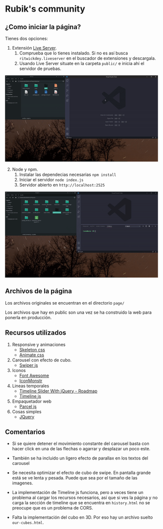 # Rubik's community 

## ¿Como iniciar la página?

Tienes dos opciones: 

1. Extensión [Live Server](https://github.com/ritwickdey/vscode-live-server). 
    1. Comprueba que lo tienes instalado. Si no es así busca `ritwickdey.liveserver` en el buscador de extensiones y descargala.
    2. Usando Live Server situate en la carpeta `public/` e inicia ahí el servidor de pruebas.

![Live Server](./gifs/liveServer.gif)

2. Node y npm. 
    1. Instalar las dependecias necesarias `npm install`
    2. Iniciar el servidor `node index.js`
    3. Servidor abierto en `http://localhost:2525`

![Node y npm](./gifs/NodeNpm.gif)

## Archivos de la página

Los archivos originales se encuentran en el directorio `page/` 

Los archivos que hay en public son una vez se ha construido la web para ponerla en producción.

## Recursos utilizados

1. Responsive y animaciones
    - [Skeleton css](http://getskeleton.com/)
    - [Animate css](https://animate.style/)
2. Carousel con efecto de cubo.
    - [Swiper js](https://swiperjs.com/)
3. Iconos
    - [Font Awesome](https://fontawesome.com/)
    - [IconMonstr](https://iconmonstr.com/)
4. Lineas temporales
    - [Timeline Slider With jQuery - Roadmap](https://github.com/stefanomarra/jquery-roadmap)
    - [Timeline js](https://timeline.knightlab.com/)
5. Empaquetador web
    - [Parcel js](https://parceljs.org/)
6. Cosas simples
    - [JQuery](https://jquery.com/)

## Comentarios 

- Si se quiere detener el movimiento constante del carousel basta con hacer click en una de las flechas o agarrar y desplazar un poco este.

- También se ha incluido un ligero efecto de parallax en los textos del carousel

- Se necesita optimizar el efecto de cubo de swipe. En pantalla grande está se ve lenta y pesada. Puede que sea por el tamaño de las imagenes.

- La implementación de Timeline js funciona, pero a veces tiene un problema al cargar los recursos necesarios, así que si ves la página y no carga la sección de timeline que se encuentra en `history.html` no se preocupe que es un problema de CORS.

- Falta la implementación del cubo en 3D. Por eso hay un archivo suelto `our-cubes.html`.

